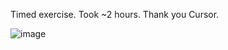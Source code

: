 Timed exercise. Took ~2 hours. Thank you Cursor.


![image](https://github.com/user-attachments/assets/57ec2005-4ec4-4a38-94fb-17f8e26ff360)

